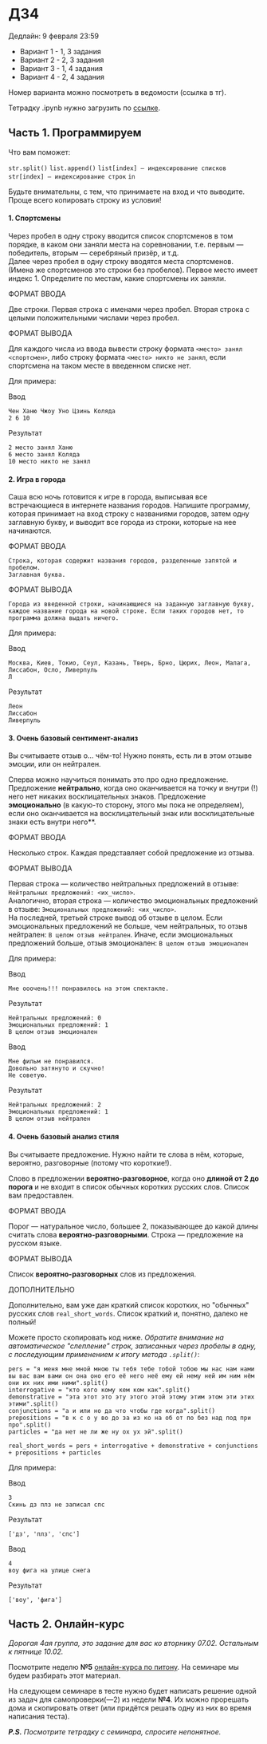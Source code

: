 # ДЗ4

Дедлайн: 9 февраля 23:59

- Вариант 1 - 1, 3 задания
- Вариант 2 - 2, 3 задания
- Вариант 3 - 1, 4 задания
- Вариант 4 - 2, 4 задания


Номер варианта можно посмотреть в ведомости (ссылка в тг).

Тетрадку .ipynb нужно загрузить по [ссылке](https://classroom.github.com/a/JOfJt_Bs). 


## Часть 1. Программируем

Что вам поможет:

`str.split()` `list.append()` `list[index] — индексирование списков` `str[index] — индексирование строк` `in`

Будьте внимательны, с тем, что принимаете на вход и что выводите. Проще всего копировать строку из условия!

#### 1. Спортсмены
Через пробел в одну строку вводится список спортсменов в том порядке, в каком они заняли места на соревновании, т.е. первым — победитель, вторым — серебряный призёр, и т.д.  
Далее через пробел в одну строку вводятся места спортсменов. (Имена же спортсменов это строки без пробелов). Первое место имеет индекс 1. Определите по местам, какие спортсмены их заняли. 

ФОРМАТ ВВОДА 

Две строки. Первая строка с именами через пробел. Вторая строка с целыми положительными числами через пробел.

ФОРМАТ ВЫВОДА

Для каждого числа из ввода вывести строку формата `<место> занял <спортсмен>`, либо строку формата `<место> никто не занял`, если спортсмена на таком месте в введенном списке нет.

Для примера:

Ввод

```
Чен Ханю Чжоу Уно Цзинь Коляда
2 6 10
```

Результат

```
2 место занял Ханю
6 место занял Коляда
10 место никто не занял
```

#### 2. Игра в города

Саша всю ночь готовится к игре в города, выписывая все встречающиеся в интернете названия городов. Напишите программу, которая принимает на вход строку с названиями городов, затем одну заглавную букву, и выводит все города из строки, которые на нее начинаются. 

ФОРМАТ ВВОДА

    Строка, которая содержит названия городов, разделенные запятой и пробелом. 
    Заглавная буква.

ФОРМАТ ВЫВОДА 

    Города из введенной строки, начинающиеся на заданную заглавную букву, каждое название города на новой строке. Если таких городов нет, то программа должна выдать ничего.


Для примера:

Ввод 

```
Москва, Киев, Токио, Сеул, Казань, Тверь, Брно, Цюрих, Леон, Малага, Лиссабон, Осло, Ливерпуль
Л
```

Результат

```
Леон
Лиссабон
Ливерпуль
```



#### 3. Очень базовый сентимент-анализ
Вы считываете отзыв о... чём-то! Нужно понять, есть ли в этом отзыве эмоции, или он нейтрален.

Сперва можно научиться понимать это про одно предложение. Предложение **нейтрально**, когда оно оканчивается на точку и внутри (!) него нет никаких восклицательных знаков. Предложение **эмоционально** (в какую-то сторону, этого мы пока не определяем), если оно оканчивается на восклицательный знак или восклицательные знаки есть внутри него**.

ФОРМАТ ВВОДА 

Несколько строк. Каждая представляет собой предложение из отзыва.

ФОРМАТ ВЫВОДА

Первая строка — количество нейтральных предложений в отзыве: `Нейтральных предложений: <их_число>`.  
Аналогично, вторая строка — количество эмоциональных предложений в отзыве: `Эмоциональных предложений: <их_число>`.  
На последней, третьей строке вывод об отзыве в целом. Если эмоциональных предложений не больше, чем нейтральных, то отзыв нейтрален: `В целом отзыв нейтрален`. Иначе, если эмоциональных предложений больше, отзыв эмоционален: `В целом отзыв эмоционален`

Для примера:

Ввод

```
Мне ооочень!!! понравилось на этом спектакле.
```

Результат

```
Нейтральных предложений: 0
Эмоциональных предложений: 1
В целом отзыв эмоционален
```

Ввод

```
Мне фильм не понравился.
Довольно затянуто и скучно!
Не советую.
```

Результат

```
Нейтральных предложений: 2
Эмоциональных предложений: 1
В целом отзыв нейтрален
```

#### 4. Очень базовый анализ стиля
Вы считываете предложение. Нужно найти те слова в нём, которые, вероятно, разговорные (потому что короткие!).

Слово в предложении **вероятно-разговорное**, когда оно **длиной от 2 до порога** и не входит в список обычных коротких русских слов. Список вам предоставлен.

ФОРМАТ ВВОДА 

Порог — натуральное число, большее 2, показывающее до какой длины считать слова **вероятно-разговорными**.
Строка — предложение на русском языке.  


ФОРМАТ ВЫВОДА

Список **вероятно-разговорных** слов из предложения.

ДОПОЛНИТЕЛЬНО

Дополнительно, вам уже дан краткий список коротких, но "обычных" русских слов `real_short_words`. Список краткий и, понятно, далеко не полный!

Можете просто скопировать код ниже. *Обратите внимание на автоматическое "слепление" строк, записанных через пробелы в одну, с последующим применением к итогу метода `.split()`*:
```
pers = "я меня мне мной мною ты тебя тебе тобой тобою мы нас нам нами вы вас вам вами он она оно его её него неё ему ей нему ней им ним нём они их них ими ними".split()
interrogative = "кто кого кому кем ком как".split()
demonstrative = "эта этот это эту этого этой этому этим этом эти этих этими".split()
conjunctions = "а и или но да что чтобы где когда".split()
prepositions = "в к с о у во до за из ко на об от по без над под при про".split()
particles = "да нет не ли же ну ох ух эй".split()

real_short_words = pers + interrogative + demonstrative + conjunctions + prepositions + particles
```

Для примера:

Ввод

```
3
Скинь дз плз не записал спс 
```

Результат

```
['дз', 'плз', 'спс']
```

Ввод

```
4
воу фига на улице снега
```

Результат

```
['воу', 'фига']
```

## Часть 2. Онлайн-курс

*Дорогая 4ая группа, это задание для вас ко вторнику 07.02. Остальным к пятнице 10.02.*

Посмотрите неделю **№5** [онлайн-курса по питону](https://edu.hse.ru/course/view.php?id=133389). На семинаре мы будем разбирать этот материал.

На следующем семинаре в тесте нужно будет написать решение одной из задач для самопроверки(—2) из недели **№4**. Их можно прорешать дома и скопировать ответ (или придётся решать одну из них во время написания теста).

***P.S.** Посмотрите тетрадку с семинара, спросите непонятное.* 

